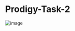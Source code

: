 # Prodigy-Task-2

![image](https://github.com/user-attachments/assets/66c91df3-3778-4aaa-8aaf-22d110a5b02a)
